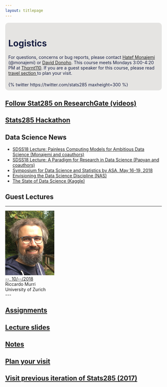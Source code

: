 ```yaml
---
layout: titlepage
---
```



<style>
.items {
display: flex;
flex-wrap: wrap;
box-sizing: border-box;
background: #E5E4E2;
color: #171e42;
border-radius: 10px;
}
.items .item {
flex: 1 0 50%;
padding: 10px;
}
</style>




<div class="items">
<div class="item">
<h1>Logistics</h1>
For questions, concerns or bug reports, please contact <a href="http://web.stanford.edu/~monajemi/"> Hatef Monajemi</a> (@monajemi) or <a href="https://profiles.stanford.edu/david-donoho"> David Donoho</a>. This course meets Mondays 3:00-4:20 PM at  <a href="https://campus-map.stanford.edu/?srch=Thornt110"> Thornt110</a>. If you are a guest speaker for this course, please read <a href="#plan-your-visit"> travel section </a> to plan your visit. 
</div>
<div class="item">
{% twitter https://twitter.com/stats285 maxheight=300 %}
</div>
</div>

## [Follow Stat285 on ResearchGate (videos)](https://www.researchgate.net/project/Massive-Computational-Experiments-Painlessly)

## [Stats285 Hackathon](.)


## Data Science News
* [SDSS18 Lecture: Painless Computing Models for Ambitious Data Science (Monajemi and coauthors)](assets/lectures/SDSS18_monajemi.pdf)
* [SDSS18 Lecture: A Paradigm for Research in Data Science (Papyan and coauthors)](assets/lectures/SDSS18_papyan.pdf)
* [Symposium for Data Science and Statistics by ASA, May 16-19, 2018](https://ww2.amstat.org/meetings/sdss/2018/)
* [Envisioning the Data Science Discipline (NAS)](https://www.nap.edu/read/24886/chapter/1)
* [The State of Data Science (Kaggle)](https://www.kaggle.com/surveys/2017)




## [](#guest_lectures) Guest Lectures
---
<div class="speaker-wrap">
<div class="speakerphoto">
<img src="assets/img/riccardo_murri.jpg">
</div>
<div class="card">
<a class="talkdate" href="./murri_lecture"> --, 10/--/2018</a> <br>
<span class="speaker">Riccardo Murri</span> <br>
<span class="speakerposition">University of Zurich</span>
</div>
</div>
---

<!--
---
<div class="speaker-wrap">
<div class="speakerphoto">
<img src="assets/img/EricJonas.png">
</div>
<div class="card">
<a class="talkdate" href="./jonas_lecture"> Monday, 10/9/2017</a> <br>
<span class="speaker">Eric Jonas</span> <br>
<span class="speakerposition">UC Berkeley</span>
</div>
</div>
---
<div class="speaker-wrap">
    <div class="speakerphoto">
    <img src="assets/img/vcs.jpg">
    </div>
    <div class="card">
        <a class="talkdate" href="./vcs_lecture"> Monday, 10/16/2017</a> <br>
        <span class="speaker">Victoria Stodden</span> <br>
        <span class="speakerposition">iSchool, UIUC</span>
    </div>
</div>
---
<div class="speaker-wrap">
    <div class="speakerphoto">
    <img src="assets/img/Percy_liang.jpg">
    </div>
    <div class="card">
        <a class="talkdate" href="./percy_lecture"> Monday, 10/23/2017</a> <br>
        <span class="speaker">Percy Liang</span> <br>
        <span class="speakerposition">Stanford</span>
    </div>
</div>
---

<div class="speaker-wrap">
    <div class="speakerphoto">
    <img src="assets/img/travis_oliphant.jpg">
    </div>
    <div class="card">
        <a class="talkdate" href="./travis_lecture"> Monday, 10/30/2017</a> <br>
        <span class="speaker">Travis Oliphant</span> <br>
        <span class="speakerposition">Anaconda</span>
    </div>
</div>
---
<div class="speaker-wrap">
<div class="speakerphoto">
<img src="assets/img/riccardo_murri.jpg">
</div>
<div class="card">
<a class="talkdate" href="./murri_lecture"> Monday, 11/06/2017</a> <br>
<span class="speaker">Riccardo Murri</span> <br>
<span class="speakerposition">University of Zurich</span>
</div>
</div>
---
<div class="speaker-wrap">
<div class="speakerphoto">
<img src="assets/img/Andy_konwinski.png">
</div>
<div class="card">
<a class="talkdate" href="./konwinski_lecture"> Monday, 11/13/2017</a> <br>
<span class="speaker">Andy Konwinski</span> <br>
<span class="speakerposition">Databricks</span>
</div>
</div>
---


-->

## [Assignments](.)
## [Lecture slides](.)
## [Notes](notes)
## [Plan your visit](speaker_visit)
## [Visit previous iteration of Stats285 (2017)](2017)




